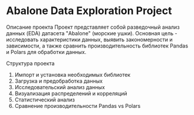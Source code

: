 # Abalone Data Exploration Project

Описание проекта
Проект представляет собой разведочный анализ данных (EDA) датасета "Abalone" (морские ушки). Основная цель - исследовать характеристики данных, выявить закономерности и зависимости, а также сравнить производительность библиотек Pandas и Polars для обработки данных.

Структура проекта
1. Импорт и установка необходимых библиотек
2. Загрузка и предобработка данных
3. Исследовательский анализ данных
4. Визуализация распределений и корреляций
5. Статистический анализ
6. Сравнение производительности Pandas vs Polars

